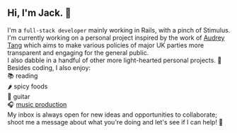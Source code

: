 ## Hi, I'm Jack. 👋
I'm a `full-stack developer` mainly working in Rails, with a pinch of Stimulus.  
I'm currently working on a personal project inspired by the work of [Audrey Tang](https://80000hours.org/podcast/episodes/audrey-tang-what-we-can-learn-from-taiwan/) which aims to make various policies of major UK parties more transparent and engaging for the general public.  
I also dabble in a handful of other more light-hearted personal projects. 🥳  
Besides coding, I also enjoy:  
📚 reading  
🌶️ spicy foods  
🎸 guitar  
🎧 [music production](https://www.jvckmorvn.com/)  
My inbox is always open for new ideas and opportunities to collaborate; shoot me a message about what you're doing and let's see if I can help! 🚀
